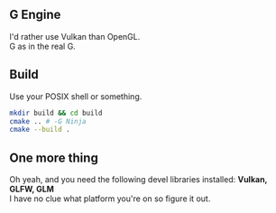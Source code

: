 ## G Engine
I'd rather use Vulkan than OpenGL. \
G as in the real G.

## Build
Use your POSIX shell or something.
```bash
mkdir build && cd build
cmake .. # -G Ninja
cmake --build .
```

## One more thing
Oh yeah, and you need the following devel libraries installed: **Vulkan, GLFW, GLM** \
I have no clue what platform you're on so figure it out.